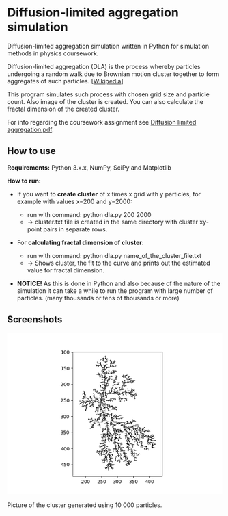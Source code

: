 # Diffusion-limited aggregation simulation

Diffusion-limited aggregation simulation written in Python for simulation methods in physics coursework.

Diffusion-limited aggregation (DLA) is the process whereby particles undergoing a random walk due to Brownian motion cluster together to form aggregates of such particles. [[Wikipedia](https://en.wikipedia.org/wiki/Diffusion-limited_aggregation)]

This program simulates such process with chosen grid size and particle count. Also image of the cluster is created. You can also calculate the fractal dimension of the created cluster.

For info regarding the coursework assignment see [Diffusion limited aggregation.pdf](https://github.com/pitkanenlauri/dla/blob/main/Diffusion%20limited%20aggregation.pdf).

## How to use

**Requirements:** Python 3.x.x, NumPy, SciPy and Matplotlib

**How to run:**
- If you want to **create cluster** of x times x grid with y particles, for example with values x=200 and y=2000: 
  - run with command: python dla.py 200 2000
  - -> cluster.txt file is created in the same directory with cluster xy-point pairs in separate rows.
- For **calculating fractal dimension of cluster**:
  - run with command: python dla.py name_of_the_cluster_file.txt
  - -> Shows cluster, the fit to the curve and prints out the estimated value for fractal dimension.

- **NOTICE!** As this is done in Python and also because of the nature of the simulation it can take a while to run the program with large number of particles. (many thousands or tens of thousands or more)

## Screenshots

![Screenshot of the cluster.](/dla_screenshot_cluster10k.png)

Picture of the cluster generated using 10 000 particles.
